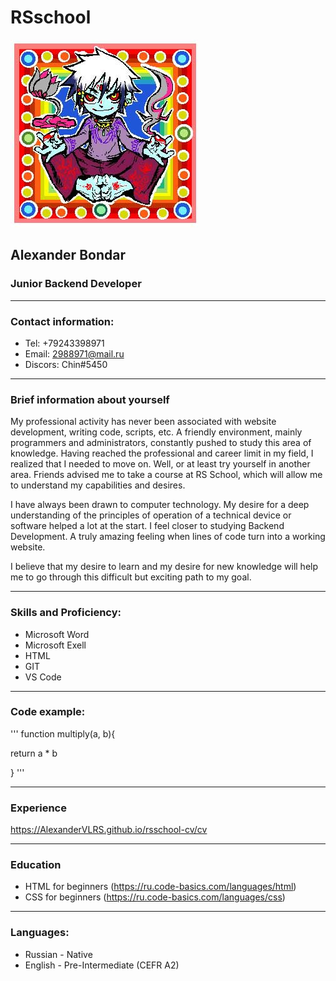 # RSschool

![avatars](/avatars.jpg "Фотография")

## Alexander Bondar
### Junior Backend Developer
****
### Contact information:
* Tel: +79243398971
* Email: 2988971@mail.ru
* Discors: Chin#5450
****
### Brief information about yourself

My professional activity has never been associated with website development, writing code, scripts, etc. A friendly environment, mainly programmers and administrators, constantly pushed to study this area of knowledge. Having reached the professional and career limit in my field, I realized that I needed to move on. Well, or at least try yourself in another area.
Friends advised me to take a course at RS School, which will allow me to understand my capabilities and desires.

I have always been drawn to computer technology. My desire for a deep understanding of the principles of operation of a technical device or software helped a lot at the start.
I feel closer to studying Backend Development. A truly amazing feeling when lines of code turn into a working website.

I believe that my desire to learn and my desire for new knowledge will help me to go through this difficult but exciting path to my goal.
****
### Skills and Proficiency:
* Microsoft Word
* Microsoft Exell
* HTML
* GIT
* VS Code
****
### Code example:

'''
function multiply(a, b){

 return a * b

}
'''
****
### Experience
https://AlexanderVLRS.github.io/rsschool-cv/cv
****
### Education
* HTML for beginners (https://ru.code-basics.com/languages/html)
* CSS for beginners (https://ru.code-basics.com/languages/css)
****
### Languages:
* Russian - Native
* English - Pre-Intermediate (CEFR A2)
